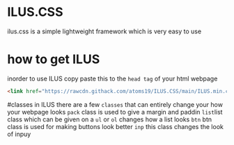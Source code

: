 # ILUS.CSS
ilus.css is a simple lightweight framework which is very easy to use
# how to get ILUS
inorder to use ILUS copy paste this to the `head tag` of your html webpage
```html
<link href="https://rawcdn.githack.com/atoms19/ILUS.CSS/main/ILUS.min.css" rel="stylesheet"></link
```
#classes
in ILUS there are a few `classes` that can entirely change your how your webpage looks
`pack` class is used to give a margin and paddin
`list`list class which can be given on a `ul` or `ol` changes how a list looks
`btn` btn class is used for making buttons look better
`inp` this class changes the look of inpuy
